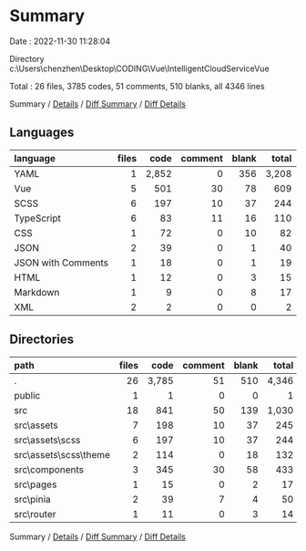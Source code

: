 # Summary

Date : 2022-11-30 11:28:04

Directory c:\\Users\\chenzhen\\Desktop\\CODING\\Vue\\IntelligentCloudServiceVue

Total : 26 files,  3785 codes, 51 comments, 510 blanks, all 4346 lines

Summary / [Details](details.md) / [Diff Summary](diff.md) / [Diff Details](diff-details.md)

## Languages
| language | files | code | comment | blank | total |
| :--- | ---: | ---: | ---: | ---: | ---: |
| YAML | 1 | 2,852 | 0 | 356 | 3,208 |
| Vue | 5 | 501 | 30 | 78 | 609 |
| SCSS | 6 | 197 | 10 | 37 | 244 |
| TypeScript | 6 | 83 | 11 | 16 | 110 |
| CSS | 1 | 72 | 0 | 10 | 82 |
| JSON | 2 | 39 | 0 | 1 | 40 |
| JSON with Comments | 1 | 18 | 0 | 1 | 19 |
| HTML | 1 | 12 | 0 | 3 | 15 |
| Markdown | 1 | 9 | 0 | 8 | 17 |
| XML | 2 | 2 | 0 | 0 | 2 |

## Directories
| path | files | code | comment | blank | total |
| :--- | ---: | ---: | ---: | ---: | ---: |
| . | 26 | 3,785 | 51 | 510 | 4,346 |
| public | 1 | 1 | 0 | 0 | 1 |
| src | 18 | 841 | 50 | 139 | 1,030 |
| src\\assets | 7 | 198 | 10 | 37 | 245 |
| src\\assets\\scss | 6 | 197 | 10 | 37 | 244 |
| src\\assets\\scss\\theme | 2 | 114 | 0 | 18 | 132 |
| src\\components | 3 | 345 | 30 | 58 | 433 |
| src\\pages | 1 | 15 | 0 | 2 | 17 |
| src\\pinia | 2 | 39 | 7 | 4 | 50 |
| src\\router | 1 | 11 | 0 | 3 | 14 |

Summary / [Details](details.md) / [Diff Summary](diff.md) / [Diff Details](diff-details.md)